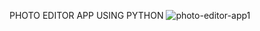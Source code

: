 PHOTO EDITOR APP USING PYTHON
![photo-editor-app1](https://user-images.githubusercontent.com/83866738/159671699-f731c2e9-88d5-40e7-be2e-44f265d617a1.png)

